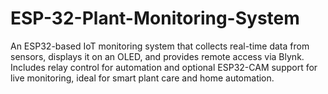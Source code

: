 # ESP-32-Plant-Monitoring-System
An ESP32-based IoT monitoring system that collects real-time data from sensors, displays it on an OLED, and provides remote access via Blynk. Includes relay control for automation and optional ESP32-CAM support for live monitoring, ideal for smart plant care and home automation.
